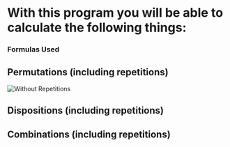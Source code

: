 <h1>With this program you will be able to calculate the following things:</h1>
<h3>Formulas Used</h3>
<h2>Permutations (including repetitions)</h2>
<img src="https://i.imgur.com/2q1G3Te.png" alt="Without Repetitions">
<h2>Dispositions (including repetitions)</h2>
<h2>Combinations (including repetitions)</h2>
